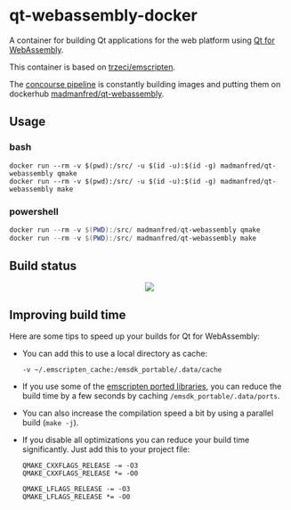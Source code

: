 qt-webassembly-docker
=====================

A container for building Qt applications for the web platform using [Qt for WebAssembly](https://doc.qt.io/qt-5/wasm.html).

This container is based on [trzeci/emscripten](https://github.com/trzecieu/emscripten-docker).

The [concourse pipeline](https://concourse.madmanfred.com/teams/main/pipelines/qt-webassembly) is constantly building images and putting them on dockerhub [madmanfred/qt-webassembly](https://hub.docker.com/repository/docker/madmanfred/qt-webassembly).

## Usage ##
### bash ###
```Shell
docker run --rm -v $(pwd):/src/ -u $(id -u):$(id -g) madmanfred/qt-webassembly qmake
docker run --rm -v $(pwd):/src/ -u $(id -u):$(id -g) madmanfred/qt-webassembly make
```
### powershell ###
```PowerShell
docker run --rm -v $(PWD):/src/ madmanfred/qt-webassembly qmake
docker run --rm -v $(PWD):/src/ madmanfred/qt-webassembly make
```

## Build status ##
[<p align="center"><img src="https://images.madmanfred.com/qt-webassembly-status.jpg"></p>](https://concourse.einhorn.jetzt/teams/main/pipelines/qt-webassembly)

## Improving build time
Here are some tips to speed up your builds for Qt for WebAssembly:

- You can add this to use a local directory as cache:
  ```
  -v ~/.emscripten_cache:/emsdk_portable/.data/cache
  ```

- If you use some of the [emscripten ported libraries](https://github.com/emscripten-ports), you can reduce the build time by   a few seconds by caching `/emsdk_portable/.data/ports`.

- You can also increase the compilation speed a bit by using a parallel build (`make -j`).

- If you disable all optimizations you can reduce your build time significantly. Just add this to your project file:
  ```
  QMAKE_CXXFLAGS_RELEASE -= -O3
  QMAKE_CXXFLAGS_RELEASE *= -O0
  
  QMAKE_LFLAGS_RELEASE -= -O3
  QMAKE_LFLAGS_RELEASE *= -O0
  ```

